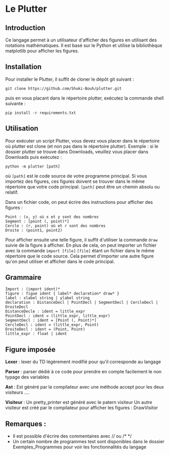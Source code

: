 # Le Plutter

## Introduction

Ce langage permet à un utilisateur d'afficher des figures en utilisant des notations mathématiques. 
Il est basé sur le Python et utilise la bibliothèque matplotlib pour afficher les figures.

## Installation

Pour installer le Plutter, il suffit de cloner le dépôt git suivant :

```
git clone https://github.com/Shuki-Bouh/plutter.git
```

puis en vous placant dans le répertoire plutter, exécutez la commande shell suivante :

```
pip install -r requirements.txt
```

## Utilisation

Pour exécuter un script Plutter, vous devez vous placer dans le répertoire où plutter est clone (et non pas dans le 
répertoire plutter). Exemple : si le dossier plutter se trouve dans Downloads, veuillez vous placer dans Downloads puis exécutez :

```python -m plutter [path]```

où `[path]` est le code source de votre programme principal. Si vous importez des figures, ces figures doivent se 
trouver dans le même répertoire que votre code principal. `[path]` peut être un chemin absolu ou relatif.



Dans un fichier code, on peut écrire des instructions pour afficher des figures :

    Point : (x, y) où x et y sont des nombres
    Segment : [point (, point)*]
    Cercle : (r, point) où et r sont des nombres
    Droite : (point1, point2) 

Pour afficher ensuite une telle figure, il suffit d'utiliser la commande ```draw``` suivie de la figure à afficher.
En plus de cela, on peut importer un fichier avec la commande
```ìmport [file]``` `[file]` étant un fichier dans le même répertoire que le code source.
Cela permet d'importer une autre figure qu'on peut utiliser et afficher dans le code principal.

## Grammaire

```
Import : (import ident)*
figure : figue ident { label* declaration* draw* }
label : xlabel string | ylabel string
declaration : DistanceDecl | PointDecl | SegmentDecl | CercleDecl | DroiteDecl
DistanceDecle : ident = little_expr
PointDecl : ident = (little_expr, little_expr)
SegmentDecl : ident = [Point (, Point)*]
CercleDecl : ident = (little_expr, Point)
DroiteDecl : ident = (Point, Point)
little_expr : float | ident
```

## Figure imposée

**Lexer** : lexer du TD légèrement modifié pour qu'il corresponde au langage

**Parser** : parser dédié à ce code pour prendre en compte facilement le non typage des variables

**Ast** : Est généré par le compilateur avec une méthode accept pour les deux visiteurs ....

**Visiteur** :
    Un pretty_printer est généré avec le patern visiteur
    Un autre visiteur est créé par le compilateur pour afficher les figures : DrawVisitor

## Remarques :

 - Il est possible d'écrire des commentaires avec // ou /* */
 - Un certain nombre de programmes test sont disponibles dans le dossier Exemples_Programmes pour voir les fonctionnalités du langage
